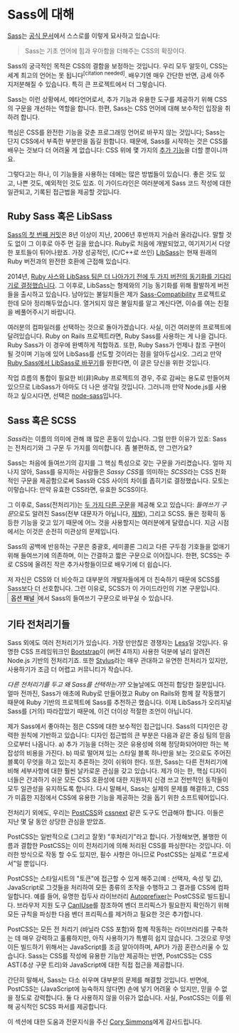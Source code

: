 
# Sass에 대해

[Sass](https://sass-lang.com/)는 [공식 문서](https://sass-lang.com/documentation/file.SASS_REFERENCE.html)에서 스스로를 이렇게 묘사하고 있습니다:

> Sass는 기초 언어에 힘과 우아함을 더해주는 CSS의 확장이다.

Sass의 궁극적인 목적은 CSS의 결함을 보정하는 것입니다. 우리 모두 알듯이, CSS는 세계 최고의 언어는 못 됩니다<sup>[citation needed]</sup>. 배우기엔 매우 간단한 반면, 금세 아주 지저분해질 수 있습니다. 특히 큰 프로젝트에서 더 그렇습니다.

Sass는 이런 상황에서, 메타언어로서, 추가 기능과 유용한 도구를 제공하기 위해 CSS의 구문을 개선하는 역할을 합니다. 한편, Sass는 CSS 언어에 대해 보수적인 입장을 취하려 합니다.

핵심은 CSS를 완전한 기능을 갖춘 프로그래밍 언어로 바꾸지 않는 것입니다; Sass는 단지 CSS에서 부족한 부분만을 돕길 원합니다. 때문에, Sass를 시작하는 것은 CSS를 배우는 것보다 더 어려울 게 없습니다: CSS 위에 몇 가지의 [추가 기능](https://sitepoint.com/sass-reference/)을 더할 뿐이니까요.

그렇다고는 하나, 이 기능들을 사용하는 데에는 많은 방법들이 있습니다. 좋은 것도 있고, 나쁜 것도, 예외적인 것도 있죠. 이 가이드라인은 여러분에게 Sass 코드 작성에 대한 일관되고, 기록된 접근법을 제공할 것입니다.

## Ruby Sass 혹은 LibSass

[Sass의 첫 번째 커밋](https://github.com/hcatlin/sass/commit/fa5048ba405619273e474a50400c7243fbff54fe)은 8년 이상이 지난, 2006년 후반까지 거슬러 올라갑니다. 말할 것도 없이 그 이후로 아주 먼 길을 왔습니다. Ruby로 처음에 개발되었고, 여기저기서 다양한 포트들이 튀어나왔죠. 가장 성공적인, (C/C++로 쓰인) [LibSass](https://github.com/sass/libsass)는 현재 원래의 Ruby 버전과의 완전한 호환에 근접해 있습니다.

2014년, [Ruby 사스와 LibSass 팀은 더 나아가기 전에 두 가지 버전의 동기화를 기다리기로 결정했습니다](https://github.com/sass/libsass/wiki/The-LibSass-Compatibility-Plan). 그 이후로, LibSass는 형제와의 기능 동기화를 위해 활발하게 버전들을 출시하고 있습니다. 남아있는 불일치들은 제가 [Sass-Compatibility](https://kittygiraudel.github.io/sass-compatibility//) 프로젝트로 한데 모아 정리해두었습니다. 열거되지 않은 불일치를 알고 계신다면, 이슈를 여는 친절을 베풀어주시기 바랍니다.

여러분의 컴파일러를 선택하는 것으로 돌아가겠습니다. 사실, 이건 여러분의 프로젝트에 달려있습니다. Ruby on Rails 프로젝트라면, Ruby Sass를 사용하는 게 나을 겁니다. Ruby Sass가 이 경우에 완벽하게 적합하죠. 또한, Ruby Sass가 언제나 참조 구현이 될 것이며 기능에 있어 LibSass를 선도할 것이라는 점을 알아두십시오. 그리고 만약 [Ruby Sass에서 LibSass로 바꾸기](https://www.sitepoint.com/switching-ruby-sass-libsass/)를 원한다면, 이 글은 당신을 위한 것입니다.

작업 흐름의 통합이 필요한 비(非)Ruby 프로젝트의 경우, 주로 감싸는 용도로 만들어져 있으므로 LibSass가 아마도 더 나은 생각일 것입니다. 그러니까 만약 Node.js를 사용하고 싶으시다면, 선택은 [node-sass](https://github.com/sass/node-sass)입니다.

## Sass 혹은 SCSS

*Sass*라는 이름의 의미에 관해 꽤 많은 혼동이 있습니다. 그럴 만한 이유가 있죠: Sass는 전처리기와 그 구문 두 가지를 의미합니다. 좀 불편하죠, 안 그런가요?

Sass는 처음에 들여쓰기의 감지를 그 핵심 특성으로 갖는 구문을 가리켰습니다. 얼마 지나지 않아, Sass를 유지하는 사람들은 *Sassy CSS*를 의미하는 *SCSS*라는 CSS 친화적인 구문을 제공함으로써 Sass와 CSS 사이의 차이를 좁히기로 결정했습니다. 모토는 이렇습니다: 만약 유효한 CSS라면, 유효한 SCSS이다.

그 이후로, Sass(전처리기)는 [두 가지 다른 구문](https://www.sitepoint.com/whats-difference-sass-scss/)을 제공해 오고 있습니다: *들여쓰기 구문*으로도 알려진 Sass(전부 대문자가 아닙니다, [제발](http://sassnotsass.com/)), 그리고 SCSS. 둘은 정확히 동등한 기능을 갖고 있기 때문에 어느 것을 사용할지는 여러분에게 달렸습니다. 지금 시점에서는 이것은 순전히 미관상의 문제입니다.

Sass의 공백에 반응하는 구문은 중괄호, 세미콜론 그리고 다른 구두점 기호들을 없애기 위해 들여쓰기에 의존하며, 이는 간결하고 짧은 구문으로 이어집니다. 한편, SCSS는 주로 CSS에 올려진 작은 추가사항들이므로 배우기에 더 쉽습니다.

저 자신은 CSS와 더 비슷하고 대부분의 개발자들에게 더 친숙하기 때문에 SCSS를 Sass보다 더 선호합니다. 그런 이유로, SCSS가 이 가이드라인의 기본 구문입니다. <button type="button" data-a11y-dialog-show="options-panel" class="link-like">옵션 패널</button>에서 Sass의 들여쓰기 구문으로 바꾸실 수 있습니다.

## 기타 전처리기들

Sass 외에도 여러 전처리기가 있습니다. 가장 만만찮은 경쟁자는 [Less](http://lesscss.org/)일 것입니다. 유명한 CSS 프레임워크인 [Bootstrap](https://getbootstrap.com/)이 (버전 4까지) 사용한 덕분에 널리 알려진 Node.js 기반의 전처리기죠. 또한 [Stylus](https://stylus-lang.com/)라는 매우 관대하고 유연한 전처리가 있지만, 사용하기가 조금 더 어렵고 커뮤니티가 작습니다.

_다른 전처리기를 두고 왜 Sass를 선택하는가?_ 오늘날에도 여전히 합당한 질문입니다. 얼마 전까진, Sass가 애초에 Ruby로 만들어졌고 Ruby on Rails와 함께 잘 작동했기 때문에 Ruby 기반의 프로젝트에 Sass를 추천하곤 했습니다. 이제 LibSass가 오리지널 Sass를 (거의) 따라잡았기 때문에, 이건 더이상 적절한 조언이 아닙니다.

제가 Sass에서 좋아하는 점은 CSS에 대한 보수적인 접근입니다. Sass의 디자인은 강력한 원칙에 기반하고 있습니다: 디자인 접근법의 큰 부분은 다음과 같은 중심 팀의 믿음으로부터 나옵니다. a) 추가 기능을 더하는 것은 유용성에 의해 정당화되어야만 하는 복잡성의 비용을 가진다. b) 따로 떨어져 있는 스타일 블록 하나만을 보는 것으로도 주어진 블록이 무엇을 하고 있는지 추론하는 것이 쉬워야 한다. 또한, Sass는 다른 전처리기에 비해 세부사항에 대한 훨씬 날카로운 관심을 갖고 있습니다. 제가 아는 한, 핵심 디자이너들은 간과하기 쉬운 모든 CSS 호환성에 대한 지원까지 신경 쓰고 전반적인 동작들이 모두 일관성을 유지하도록 합니다. 다시 말해서, Sass는 실제의 문제를 해결하고, CSS가 미흡한 지점에서 CSS에 유용한 기능을 제공하는 것을 돕기 위한 소프트웨어입니다.

전처리기 외에도, 우리는 [PostCSS](https://github.com/postcss/postcss)와 [cssnext](https://cssnext.github.io/) 같은 도구도 언급해야 합니다. 이들은 지난 몇 달 동안 상당한 관심을 받았죠.

PostCSS는 일반적으로 (그리고 잘못) "후처리기"라고 합니다. 가정해보면, 불행한 이름과 결합한 PostCSS는 이미 전처리기에 의해 처리된 CSS를 파싱한다는 것입니다. 이러한 방식으로 작동 할 수도 있지만, 필수 사항은 아니므로 PostCSS는 실제로 "프로세서"일 뿐입니다.

PostCSS는 스타일시트의 "토큰"에 접근할 수 있게 해주고(예 : 선택자, 속성 및 값), JavaScript로 그것들을 처리하여 모든 종류의 조작을 수행하고 그 결과를 CSS에 컴파일합니다. 예를 들어, 유명한 접두사 라이브러리 [Autoprefixer](https://github.com/postcss/autoprefixer)는 PostCSS로 빌드됩니다. 브라우저 지원 도구 [CanIUse](https://caniuse.com/)를 참조하여 벤더 프리픽스가 필요한지 확인하기 위해 모든 규칙을 파싱한 다음 벤더 프리픽스를 제거하고 필요한 것은 추가합니다.

PostCSS는 모든 전 처리기 (바닐라 CSS 포함)와 함께 작동하는 라이브러리를 구축하는 데 매우 강력하고 훌륭하지만, 아직 사용하기가 특별히 쉽지 않습니다. 그것으로 무엇이든 빌드하기 위해서는 JavaScript를 조금 알아야하며, API가 가끔 혼란스러울 수 있습니다. Sass는 CSS를 작성에 유용한 기능만 제공하는 반면, PostCSS는 CSS AST(추상 구문 트리)와 JavaScript에 대한 직접 접근을 제공합니다.

간단히 말해서, Sass는 다소 쉬우며 대부분의 문제를 해결할 것입니다. 반면에, PostCSS는 (JavaScript에 능숙하지 않다면) 손에 넣기 어려울 수 있지만, 믿을 수 없을 정도로 강력합니다. 둘 다 사용하지 않을 이유가 없습니다. 사실, PostCSS는 이를 위해 공식적인 SCSS 파서를 제공합니다.

<div class="note">
<p>이 섹션에 대한 도움과 전문지식을 주신 <a href="https://github.com/corysimmons">Cory Simmons</a>에게 감사드립니다. </p>
</div>
